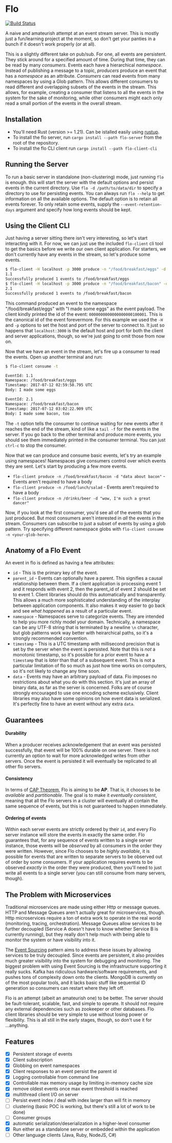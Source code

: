 Flo
=======

[![Build Status](https://travis-ci.org/psFried/flo.svg?branch=master)](https://travis-ci.org/psFried/flo)

A naive and amateurish attempt at an event stream server. This is mostly just a fun/learning project at the moment, so don't get your panties in a bunch if it doesn't work properly (or at all).


This is a slightly different take on pub/sub. For one, all events are persistent. They stick around  for a specified amount of time. During that time, they can be read by many _consumers_. Events each have a hierarchical _namespace_. Instead of publishing a message to a topic, _producers_ produce an event that has a _namespace_ as an attribute. _Consumers_ can read events from many namespaces by using a Glob pattern. This allows different consumers to read different and overlapping subsets of the events in the stream. This allows, for example, creating a consumer that listens to all the events in the system for the sake of monitoring, while other consumers might each only read a small portion of the events in the overall stream.

Installation
------------

- You'll need Rust (version >= 1.21). Can be istalled easily using [rustup](https://www.rustup.rs/).
- To install the flo server, run `cargo install --path flo-server` from the root of the repository. 
- To install the flo CLI client run `cargo install --path flo-client-cli`

## Running the Server

To run a basic server in standalone (non-clustering) mode, just running `flo` is enough. this will start the server with the default options and persist events in the current directory. Use `flo -d /path/to/data/dir` to specify a directory to use for persisting events. You can always run `flo --help` to get information on all the available options. The default option is to retain all events forever. To only retain some events, supply the `--event-retention-days` argument and specify how long events should be kept. 


## Using the Client CLI

Just having a server sitting there isn't very interesting, so let's start interacting with it. For now, we can just use the included `flo-client` cli tool to get the basics before we write our own client application. For starters, we don't currently have any events in the stream, so let's produce some events.

```bash
$ flo-client -H localhost -p 3000 produce -n "/food/breakfast/eggs" -d "I made some eggs"
1.1
Successfully produced 1 events to /food/breakfast/eggs
$ flo-client -H localhost -p 3000 produce -n "/food/breakfast/bacon" -d "I made some bacon, too"
2.1
Successfully produced 1 events to /food/breakfast/bacon
```

This command produced an event to the namespace "/food/breakfast/eggs" with "I made some eggs" as the event payload. The client kindly printed the id of the event: `0000000000000000000100001`. This is the canonical id of the event forevermore. For this example we used the `-H` and `-p` options to set the host and port of the server to connect to. It just so happens that `localhost:3000` is the default host and port for both the client and server applications, though, so we're just going to omit those from now on.

Now that we have an event in the stream, let's fire up a consumer to read the events. Open up another terminal and run:
```bash
$ flo-client consume -t

EventId: 1.1
Namespace: /food/breakfast/eggs
Timestamp: 2017-07-12 02:59:50.795 UTC
Body: I made some eggs

EventId: 2.1
Namespace: /food/breakfast/bacon
Timestamp: 2017-07-12 03:02:22.909 UTC
Body: I made some bacon, too
```

The `-t` option tells the consumer to continue waiting for new events after it reaches the end of the stream, kind of like a `tail -f` for the events in the server. If you go back to the other terminal and produce more events, you should see them immediately printed in the consumer terminal. You can just `ctrl-c` to stop the consumer.

Now that we can produce and consume basic events, let's try an example using namespaces! Namespaces give consumers control over which events they are sent. Let's start by producing a few more events.

- `flo-client produce -n /food/breakfast/bacon -d "data about bacon"` - Events aren't required to have a body
- `flo-client produce -n /food/lunch/salad` - Events aren't required to have a body
- `flo-client produce -n /drinks/beer -d "wow, I'm such a great dancer"` 

Now, if you look at the first consumer, you'd see all of the events that you just produced. But most consumers aren't interested in _all_ the events in the stream. Consumers can subscribe to just a subset of events by using a glob pattern. Try specifying different namespace globs with `flo-client consume -n <your-glob-here>`.

Anatomy of a Flo Event
----------------------

An event in flo is defined as having a few attributes:
- `id` - This is the primary key of the event.
- `parent_id` - Events can optionally have a parent. This signifies a causal relationship between them. If a client application is processing event 1 and it responds with event 2, then the parent_id of event 2 should be set to event 1. Client libraries should do this automatically and transparently. This allows a much more sophisticated understanding of the interplay between application components. It also makes it _way_ easier to go back and see _what happened_ as a result of a particular event.
- `namespace` - Namespaces serve to categorize events. They are intended to help you more richly model your domain. Technically, a namespace can be any UTF-8 string that is terminated by a newline `\n` character, but glob patterns work way better with heirarchical paths, so it's a strongly recommended convention.
- `timestamp` - This is a UTC timestamp with millisecond precision that is set by the server when the event is persisted. Note that this is _not_ a monotonic timestamp, so it's possible for a prior event to have a `timestamp` that is _later_ than that of a subsequent event. This is not a particular limitation of flo so much as just how time works on computers, so it's not likely to change any time soon.
- `data` - Events may have an arbitrary payload of data. Flo imposes no restrictions about what you do with this section. It's just an array of binary data, as far as the server is concerned. Folks are of course strongly encouraged to use one encoding scheme exclusively. Client libraries may also have some opinions on how event data is serialized. It's perfectly fine to have an event without any extra `data`. 

## Guarantees

#### Durability

When a producer receives acknowledgement that an event was persisted successfully, that event will be 100% durable on one server. There is not currently an option to wait for more acknowledged writes from other servers. Once the event is persisted it will eventually be replicated to all other flo servers.

#### Consistency

In terms of [CAP Theorem](https://en.wikipedia.org/wiki/CAP_theorem), Flo is aiming to be **AP**. That is, it chooses to be  _available_ and _partitionable_. The goal is to make it _eventually consistent_, meaning that all the Flo servers in a cluster will eventually all contain the same sequence of events, but this is not guaranteed to happen immediately.

#### Ordering of events

Within each server events are strictly ordered by their `id`, and every Flo server instance will store the events in exactly the same order. Flo guarantees that, for any sequence of events written to a single server instance, those events will be _observed_ by all consumers in the order they were written. However, since Flo chooses to be _highly available_, it is possible for events that are written to separate servers to be observed out of order by some consumers. If your application requires events to be observed _exactly_ in the order they were produced, then you'll need to just write all events to a single server (you can still consume from many servers, though).


## The Problem with Microservices

Traditional microservices are made using either Http or message queues. HTTP and Message Queues aren't actually great for microservices, though. Http microservices require a ton of extra work to operate in the real world (monitoring, tracing, orchestration). Message Queues allow services to be further decoupled (Service A doesn't have to know whether Service B is currently running), but they really don't help much with being able to monitor the system or have visibility into it.

The [Event Sourcing](https://martinfowler.com/eaaDev/EventSourcing.html) pattern aims to address these issues by allowing services to be truly decoupled. Since events are persistent, it also provides much greater visibility into the system for debugging and monitoring. The biggest problem with using Event Sourcing is the infrastructure supporting it really sucks. Kafka has ridiculous hardware/software requirements, and pushes tons of complexity down onto the clients. MongoDB is currently on of the most popular tools, and it lacks basic stuff like sequential ID generation so consumers can restart where they left off.

Flo is an attempt (albeit an amateurish one) to be better. The server should be fault-tolerant, scalable, fast, and simple to operate. It should not require any external dependencies such as zookeeper or other databases. Flo client libraries should be very simple to use without losing power or flexibility. This is all still in the early stages, though, so don't use it for ...anything.

## Features

- [X] Persistent storage of events
- [X] Client subscription
- [X] Globbing on event namespaces
- [X] Client responses to an event persist the parent id
- [X] Logging controllable from command line
- [X] Controllable max memory usage by limiting in-memory cache size
- [X] remove oldest events once max event threshold is reached
- [X] multithread client I/O on server
- [ ] Persist event index / deal with index larger than will fit in memory
- [ ] clustering (basic POC is working, but there's still a lot of work to be done)
- [ ] Consumer groups
- [X] automatic serialization/deserialization in a higher-level consumer
- [X] Run either as a standalone server or embedded within the application
- [ ] Other language clients (Java, Ruby, NodeJS, C#)
